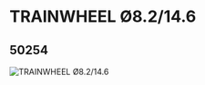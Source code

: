 # TRAINWHEEL Ø8.2/14.6
## 50254
![TRAINWHEEL Ø8.2/14.6](https://lc-www-live-s.legocdn.com/media/bricks/5/2/4295370.jpg)